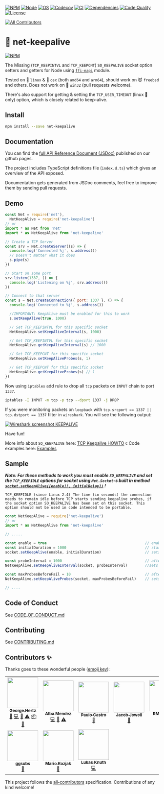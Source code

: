 [![NPM][npm_shield]][npm_url]
[![Node][node_shield]][node_url]
[![OS][os_shield]][npm_url]
[![Codecov][codecov_shield]][codecov_url]
[![CI][travis_shield]][travis_url]
[![Dependencies][daviddm_shield]][daviddm_url]
[![Code Quality][codacy_shield]][codacy_url]
[![License][license_shield]][license_url]

[codacy_url]: https://www.codacy.com/app/hertzg/node-net-keepalive
[codacy_shield]: https://api.codacy.com/project/badge/Grade/d191b6408086432586e6c60577485c6f
[npm_url]: https://www.npmjs.com/package/net-keepalive
[npm_shield]: https://img.shields.io/npm/v/net-keepalive.svg?style=flat
[node_url]: https://dist.nodejs.org
[node_shield]: https://img.shields.io/badge/node-%3E%3D10.20.0-green.svg
[os_shield]: https://img.shields.io/badge/os-linux%2Cosx%2Cbsd-green.svg
[travis_url]: https://travis-ci.org/hertzg/node-net-keepalive
[travis_shield]: https://travis-ci.org/hertzg/node-net-keepalive.svg?branch=master
[daviddm_url]: https://david-dm.org/hertzg/node-net-keepalive
[daviddm_shield]: https://david-dm.org/hertzg/node-net-keepalive.svg
[license_url]: https://raw.githubusercontent.com/hertzg/node-net-keepalive/master/LICENSE
[license_shield]: https://img.shields.io/badge/license-MIT-blue.svg
[codecov_url]: https://codecov.io/gh/hertzg/node-net-keepalive
[codecov_shield]: https://codecov.io/gh/hertzg/node-net-keepalive/branch/master/graph/badge.svg
<!-- ALL-CONTRIBUTORS-BADGE:START - Do not remove or modify this section -->
[![All Contributors](https://img.shields.io/badge/all_contributors-10-orange.svg?style=flat-square)](#contributors-)
<!-- ALL-CONTRIBUTORS-BADGE:END -->

# 🔗 net-keepalive

[![NPM](https://nodei.co/npm/net-keepalive.png?downloads=true&downloadRank=true&stars=true)](https://nodei.co/npm/net-keepalive/)

The Missing (`TCP_KEEPINTVL` and `TCP_KEEPCNT`) `SO_KEEPALIVE` socket option setters and getters for Node using [`ffi-napi`](https://www.npmjs.com/package/ffi-napi) module.

Tested on 🐧 `linux` & 🍏 `osx` (both `amd64` and `arm64`), should work on 😈 `freebsd` and others. Does not work on 🐄 `win32` (pull requests welcome).

There's also support for getting & setting the `TCP_USER_TIMEOUT` (linux 🐧 only) option, which is closely related to keep-alive.

## Install

```bash
npm install --save net-keepalive
```

## Documentation

You can find the [full API Reference Document (JSDoc)](https://hertzg.github.io/node-net-keepalive) published on our github pages.

The project includes TypeScript definitions file (`index.d.ts`) which gives an overview of the API exposed.

Documentation gets generated from JSDoc comments, feel free to improve them by sending pull requests.

## Demo

```javascript
const Net = require('net'),
  NetKeepAlive = require('net-keepalive')
// or
import * as Net from 'net'
import * as NetKeepAlive from 'net-keepalive'

// Create a TCP Server
const srv = Net.createServer((s) => {
  console.log('Connected %j', s.address())
  // Doesn't matter what it does
  s.pipe(s)
})

// Start on some port
srv.listen(1337, () => {
  console.log('Listening on %j', srv.address())
})

// Connect to that server
const s = Net.createConnection({ port: 1337 }, () => {
  console.log('Connected to %j', s.address())

  //IMPORTANT: KeepAlive must be enabled for this to work
  s.setKeepAlive(true, 1000)

  // Set TCP_KEEPINTVL for this specific socket
  NetKeepAlive.setKeepAliveInterval(s, 1000)

  // Get TCP_KEEPINTVL for this specific socket
  NetKeepAlive.getKeepAliveInterval(s) // 1000

  // Set TCP_KEEPCNT for this specific socket
  NetKeepAlive.setKeepAliveProbes(s, 1)

  // Get TCP_KEEPCNT for this specific socket
  NetKeepAlive.getKeepAliveProbes(s) // 1
})
```

Now using `iptables` add rule to drop all `tcp` packets on `INPUT` chain to port `1337`.

```bash
iptables -I INPUT -m tcp -p tcp --dport 1337 -j DROP
```

If you were monitoring packets on `loopback` with `tcp.srcport == 1337 || tcp.dstport == 1337` filter in `wireshark`. You will see the following output:

[![Wireshark screenshot KEEPALIVE](http://hertzg.github.io/node-net-keepalive/images/wireshark.jpg)](http://hertzg.github.io/node-net-keepalive/images/wireshark.jpg)

Have fun!

More info about `SO_KEEPALIVE` here: [TCP Keepalive HOWTO](http://tldp.org/HOWTO/TCP-Keepalive-HOWTO/)
`C` Code examples here: [Examples](http://tldp.org/HOWTO/TCP-Keepalive-HOWTO/programming.html#examples)

## Sample

**_Note: For these methods to work you must enable `SO_KEEPALIVE` and set the `TCP_KEEPIDLE` options for socket using `Net.Socket`-s built in method [`socket.setKeepAlive([enable][, initialDelay])`](https://nodejs.org/api/net.html#net_socket_setkeepalive_enable_initialdelay) !_**

    TCP_KEEPIDLE (since Linux 2.4) The time (in seconds) the connection needs to remain idle before TCP starts sending keepalive probes, if the socket option SO_KEEPALIVE has been set on this socket. This option should not be used in code intended to be portable.

```JavaScript
const NetKeepAlive = require('net-keepalive')
// or
import * as NetKeepAlive from 'net-keepalive'

// .....

const enable = true                                             // enable SO_KEEPALIVE
const initialDuration = 1000                                    // start probing after 1 second of inactivity
socket.setKeepAlive(enable, initialDuration)                    // sets SO_KEEPALIVE and TCP_KEEPIDLE

const probeInterval = 1000                                      // after initialDuration send probes every 1 second
NetKeepAlive.setKeepAliveInterval(socket, probeInterval)        //sets TCP_KEEPINTVL

const maxProbesBeforeFail = 10                                  // after 10 failed probes connection will be dropped
NetKeepAlive.setKeepAliveProbes(socket, maxProbesBeforeFail)    // sets TCP_KEEPCNT

// ....
```

## Code of Conduct

See [CODE_OF_CONDUCT.md](CODE_OF_CONDUCT.md)

## Contributing

See [CONTRIBUTING.md](CONTRIBUTING.md)

## Contributors ✨

Thanks goes to these wonderful people ([emoji key](https://allcontributors.org/docs/en/emoji-key)):

<!-- ALL-CONTRIBUTORS-LIST:START - Do not remove or modify this section -->
<!-- prettier-ignore-start -->
<!-- markdownlint-disable -->
<table>
  <tr>
    <td align="center"><a href="http://hertz.gg"><img src="https://avatars3.githubusercontent.com/u/1886698?v=4?s=100" width="100px;" alt=""/><br /><sub><b>George Hertz</b></sub></a><br /><a href="#maintenance-hertzg" title="Maintenance">🚧</a> <a href="https://github.com/hertzg/node-net-keepalive/commits?author=hertzg" title="Code">💻</a> <a href="https://github.com/hertzg/node-net-keepalive/commits?author=hertzg" title="Documentation">📖</a> <a href="https://github.com/hertzg/node-net-keepalive/commits?author=hertzg" title="Tests">⚠️</a> <a href="#platform-hertzg" title="Packaging/porting to new platform">📦</a> <a href="#question-hertzg" title="Answering Questions">💬</a></td>
    <td align="center"><a href="https://github.com/mildsunrise"><img src="https://avatars0.githubusercontent.com/u/1177304?v=4?s=100" width="100px;" alt=""/><br /><sub><b>Alba Mendez</b></sub></a><br /><a href="https://github.com/hertzg/node-net-keepalive/commits?author=mildsunrise" title="Code">💻</a> <a href="https://github.com/hertzg/node-net-keepalive/commits?author=mildsunrise" title="Documentation">📖</a> <a href="https://github.com/hertzg/node-net-keepalive/commits?author=mildsunrise" title="Tests">⚠️</a></td>
    <td align="center"><a href="https://www.linkedin.com/in/pfcastro/"><img src="https://avatars3.githubusercontent.com/u/15091591?v=4?s=100" width="100px;" alt=""/><br /><sub><b>Paulo Castro</b></sub></a><br /><a href="https://github.com/hertzg/node-net-keepalive/issues?q=author%3Apdcastro" title="Bug reports">🐛</a></td>
    <td align="center"><a href="http://www.immersiveapplications.com/"><img src="https://avatars1.githubusercontent.com/u/481412?v=4?s=100" width="100px;" alt=""/><br /><sub><b>Jacob Jewell</b></sub></a><br /><a href="https://github.com/hertzg/node-net-keepalive/issues?q=author%3Ajakesjews" title="Bug reports">🐛</a></td>
    <td align="center"><a href="https://github.com/RMutharaju"><img src="https://avatars0.githubusercontent.com/u/37263240?v=4?s=100" width="100px;" alt=""/><br /><sub><b>RMutharaju</b></sub></a><br /><a href="#security-RMutharaju" title="Security">🛡️</a></td>
    <td align="center"><a href="https://github.com/borger"><img src="https://avatars0.githubusercontent.com/u/5930158?v=4?s=100" width="100px;" alt=""/><br /><sub><b>Rafael Borges</b></sub></a><br /><a href="https://github.com/hertzg/node-net-keepalive/issues?q=author%3Aborger" title="Bug reports">🐛</a></td>
    <td align="center"><a href="https://github.com/selient"><img src="https://avatars2.githubusercontent.com/u/3947590?v=4?s=100" width="100px;" alt=""/><br /><sub><b>Calvin</b></sub></a><br /><a href="https://github.com/hertzg/node-net-keepalive/issues?q=author%3Aselient" title="Bug reports">🐛</a></td>
  </tr>
  <tr>
    <td align="center"><a href="https://github.com/ggsubs"><img src="https://avatars2.githubusercontent.com/u/2170237?v=4?s=100" width="100px;" alt=""/><br /><sub><b>ggsubs</b></sub></a><br /><a href="https://github.com/hertzg/node-net-keepalive/issues?q=author%3Aggsubs" title="Bug reports">🐛</a></td>
    <td align="center"><a href="https://mario.kozjak.io/"><img src="https://avatars1.githubusercontent.com/u/3506172?v=4?s=100" width="100px;" alt=""/><br /><sub><b>Mario Kozjak</b></sub></a><br /><a href="https://github.com/hertzg/node-net-keepalive/issues?q=author%3Amkozjak" title="Bug reports">🐛</a></td>
    <td align="center"><a href="https://codeisland.org/"><img src="https://avatars2.githubusercontent.com/u/692211?v=4?s=100" width="100px;" alt=""/><br /><sub><b>Lukas Knuth</b></sub></a><br /><a href="https://github.com/hertzg/node-net-keepalive/commits?author=LukasKnuth" title="Code">💻</a></td>
  </tr>
</table>

<!-- markdownlint-restore -->
<!-- prettier-ignore-end -->

<!-- ALL-CONTRIBUTORS-LIST:END -->

This project follows the [all-contributors](https://github.com/all-contributors/all-contributors) specification. Contributions of any kind welcome!
